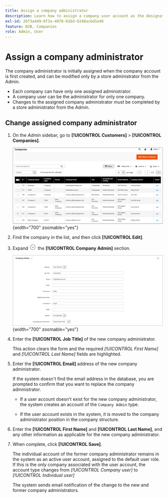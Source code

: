 ```yaml
---
title: Assign a company administrator
description: Learn how to assign a company user account as the designated company administrator for the company account.
exl-id: 26f3a449-6f3a-4078-816d-6248ac6d1e46
feature: B2B, Companies
role: Admin, User
---
```

# Assign a company administrator

The company administrator is initially assigned when the company account is first created, and can be modified only by a store administrator from the Admin.

- Each company can have only one assigned administrator.
- A company user can be the administrator for only one company.
- Changes to the assigned company administrator must be completed by a store administrator from the Admin.

## Change assigned company administrator

1. On the _Admin_ sidebar, go to **[!UICONTROL Customers]** > **[!UICONTROL Companies]**.

   ![Companies](./assets/companies-grid.png){width="700" zoomable="yes"}

1. Find the company in the list, and then click **[!UICONTROL Edit]**.

1. Expand ![Expansion selector](../assets/icon-display-expand.png) the **[!UICONTROL Company Admin]** section.

   ![Company Admin](./assets/company-create-company-admin.png){width="700" zoomable="yes"}

1. Enter the **[!UICONTROL Job Title]** of the new company administrator.

   This action clears the form and the required _[!UICONTROL First Name]_ and _[!UICONTROL Last Name]_ fields are highlighted.

1. Enter the **[!UICONTROL Email]** address of the new company administrator.

   If the system doesn't find the email address in the database, you are prompted to confirm that you want to replace the company administrator.

   - If a user account doesn't exist for the new company administrator, the system creates an account of the `Company Admin` type.

   - If the user account exists in the system, it is moved to the company administrator position in the company structure.

1. Enter the **[!UICONTROL First Name]** and **[!UICONTROL Last Name]**, and any other information as applicable for the new company administrator.

1. When complete, click **[!UICONTROL Save]**.

   The individual account of the former company administrator remains in the system as an active user account, assigned to the default user role. If this is the only company associated with the user account, the account type changes from *[!UICONTROL Company user]* to *[!UICONTROL Individual user]*

   The system sends email notification of the change to the new and former company administrators.

